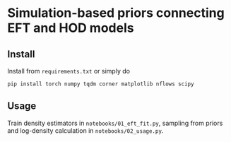 # Simulation-based priors connecting EFT and HOD models

## Install

Install from `requirements.txt` or simply do
```bash
pip install torch numpy tqdm corner matplotlib nflows scipy
```

## Usage

Train density estimators in `notebooks/01_eft_fit.py`, sampling from priors and log-density calculation in `notebooks/02_usage.py`.
